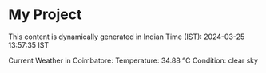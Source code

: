 # My Project

This content is dynamically generated in Indian Time (IST): 2024-03-25 13:57:35 IST


Current Weather in Coimbatore:
Temperature: 34.88 °C
Condition: clear sky
